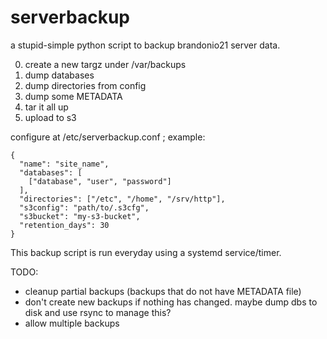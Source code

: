 # serverbackup

a stupid-simple python script to backup brandonio21 server data.

0. create a new targz under /var/backups
1. dump databases
2. dump directories from config
3. dump some METADATA
4. tar it all up
5. upload to s3

configure at /etc/serverbackup.conf ; example:
```
{
  "name": "site_name",
  "databases": [
    ["database", "user", "password"]
  ],
  "directories": ["/etc", "/home", "/srv/http"],
  "s3config": "path/to/.s3cfg",
  "s3bucket": "my-s3-bucket",
  "retention_days": 30
}
```

This backup script is run everyday using a systemd service/timer.

TODO:
* cleanup partial backups (backups that do not have METADATA file)
* don't create new backups if nothing has changed. maybe dump dbs to disk and use rsync to manage this?
* allow multiple backups
